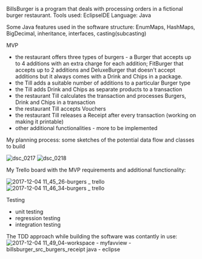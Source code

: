 BillsBurger is a program that deals with processing orders in a fictional burger restaurant. 
Tools used: EclipseIDE
Language: Java

Some Java features used in the software structure: EnumMaps, HashMaps, BigDecimal, inheritance, interfaces, casting(subcasting)

MVP

- the restaurant offers three types of burgers - a <classic> Burger that accepts up to 4 additions with an extra charge for each addition; FitBurger that accepts up to 2 additions and DeluxeBurger that doesn't accept additions but it always comes with a Drink and Chips in a package.
- the Till adds a suitable number of additions to a particular Burger type
- the Till adds Drink and Chips as separate products to a transaction
- the restaurant Till calculates the transaction and processes Burgers, Drink and Chips in a transaction
- the restaurant Till accepts Vouchers
- the restaurant Till releases a Receipt after every transaction (working on making it printable)
- other additional functionalities - more to be implemented

My planning process: some sketches of the potential data flow and classes to build 

![dsc_0217](https://user-images.githubusercontent.com/22578898/33549884-4d5805c4-d8ec-11e7-91d6-1373a37e1b19.jpg)
![dsc_0218](https://user-images.githubusercontent.com/22578898/33550105-0567c528-d8ed-11e7-9099-16ade46f472c.jpg)

My Trello board with the MVP requirements and additional functionality: 

![2017-12-04 11_45_26-burgers _ trello](https://user-images.githubusercontent.com/22578898/33549891-52066c32-d8ec-11e7-89a8-dda22d1aa4c0.png)
![2017-12-04 11_46_34-burgers _ trello](https://user-images.githubusercontent.com/22578898/33549894-537872c2-d8ec-11e7-8082-888c499b34ac.png)

Testing
- unit testing
- regression testing
- integration testing

The TDD approach while building the software was contantly in use: 
![2017-12-04 11_49_04-workspace - myfavview - billsburger_src_burgers_receipt java - eclipse](https://user-images.githubusercontent.com/22578898/33549895-54af0214-d8ec-11e7-9ddc-aa925d9b439e.png)

